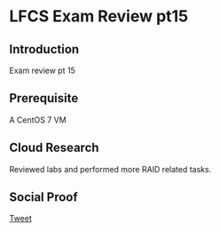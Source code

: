 # LFCS Exam Review pt15

## Introduction

Exam review pt 15

## Prerequisite

A CentOS 7 VM

## Cloud Research

Reviewed labs and performed more RAID related tasks.

## Social Proof

[Tweet](https://twitter.com/lrnallday/status/1303542565090865152)
